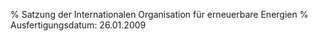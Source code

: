 % Satzung der Internationalen Organisation für erneuerbare Energien
% Ausfertigungsdatum: 26.01.2009
 